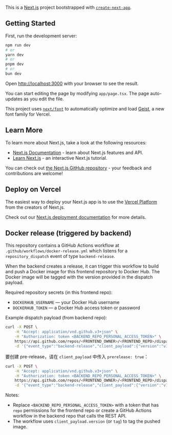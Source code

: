 This is a [Next.js](https://nextjs.org) project bootstrapped with [`create-next-app`](https://nextjs.org/docs/app/api-reference/cli/create-next-app).

## Getting Started

First, run the development server:

```bash
npm run dev
# or
yarn dev
# or
pnpm dev
# or
bun dev
```

Open [http://localhost:3000](http://localhost:3000) with your browser to see the result.

You can start editing the page by modifying `app/page.tsx`. The page auto-updates as you edit the file.

This project uses [`next/font`](https://nextjs.org/docs/app/building-your-application/optimizing/fonts) to automatically optimize and load [Geist](https://vercel.com/font), a new font family for Vercel.

## Learn More

To learn more about Next.js, take a look at the following resources:

- [Next.js Documentation](https://nextjs.org/docs) - learn about Next.js features and API.
- [Learn Next.js](https://nextjs.org/learn) - an interactive Next.js tutorial.

You can check out [the Next.js GitHub repository](https://github.com/vercel/next.js) - your feedback and contributions are welcome!

## Deploy on Vercel

The easiest way to deploy your Next.js app is to use the [Vercel Platform](https://vercel.com/new?utm_medium=default-template&filter=next.js&utm_source=create-next-app&utm_campaign=create-next-app-readme) from the creators of Next.js.

Check out our [Next.js deployment documentation](https://nextjs.org/docs/app/building-your-application/deploying) for more details.

## Docker release (triggered by backend)

This repository contains a GitHub Actions workflow at `.github/workflows/docker-release.yml` which listens for a `repository_dispatch` event of type `backend-release`.

When the backend creates a release, it can trigger this workflow to build and push a Docker image for this frontend repository to Docker Hub. The Docker image will be tagged with the version provided in the dispatch payload.

Required repository secrets (in this frontend repo):
- `DOCKERHUB_USERNAME` — your Docker Hub username
- `DOCKERHUB_TOKEN` — a Docker Hub access token or password

Example dispatch payload (from backend repo):

```bash
curl -X POST \
	-H "Accept: application/vnd.github.v3+json" \
	-H "Authorization: token <BACKEND_REPO_PERSONAL_ACCESS_TOKEN>" \
	https://api.github.com/repos/<FRONTEND_OWNER>/<FRONTEND_REPO>/dispatches \
	-d '{"event_type":"backend-release","client_payload":{"version":"v1.2.3","tag":"v1.2.3"}}'
```

要创建 pre-release，请在 `client_payload` 中传入 `prerelease: true`：

```bash
curl -X POST \
	-H "Accept: application/vnd.github.v3+json" \
	-H "Authorization: token <BACKEND_REPO_PERSONAL_ACCESS_TOKEN>" \
	https://api.github.com/repos/<FRONTEND_OWNER>/<FRONTEND_REPO>/dispatches \
	-d '{"event_type":"backend-release","client_payload":{"version":"v1.2.3-rc1","prerelease":true,"release_notes":"RC1 for testing"}}'
```

Notes:
- Replace `<BACKEND_REPO_PERSONAL_ACCESS_TOKEN>` with a token that has `repo` permissions for the frontend repo or create a GitHub Actions workflow in the backend repo that calls the REST API.
- The workflow uses `client_payload.version` (or `tag`) to tag the pushed image.


